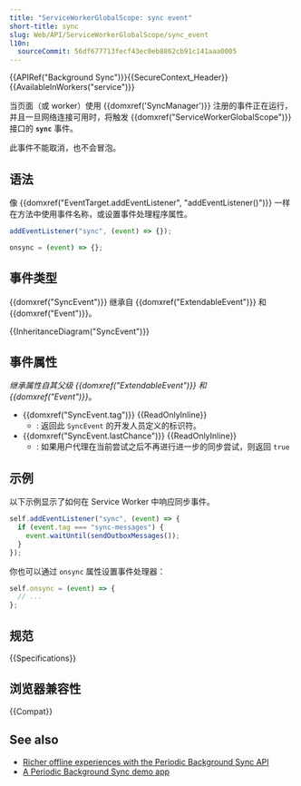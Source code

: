 ```yaml
---
title: "ServiceWorkerGlobalScope: sync event"
short-title: sync
slug: Web/API/ServiceWorkerGlobalScope/sync_event
l10n:
  sourceCommit: 56df677713fecf43ec0eb8862cb91c141aaa0005
---
```


{{APIRef("Background Sync")}}{{SecureContext_Header}}{{AvailableInWorkers("service")}}

当页面（或 worker）使用 {{domxref('SyncManager')}} 注册的事件正在运行，并且一旦网络连接可用时，将触发 {{domxref("ServiceWorkerGlobalScope")}} 接口的 **`sync`** 事件。

此事件不能取消，也不会冒泡。

## 语法

像 {{domxref("EventTarget.addEventListener", "addEventListener()")}} 一样在方法中使用事件名称，或设置事件处理程序属性。

```js
addEventListener("sync", (event) => {});

onsync = (event) => {};
```

## 事件类型

{{domxref("SyncEvent")}} 继承自 {{domxref("ExtendableEvent")}} 和 {{domxref("Event")}}。

{{InheritanceDiagram("SyncEvent")}}

## 事件属性

_继承属性自其父级 {{domxref("ExtendableEvent")}} 和 {{domxref("Event")}}_。

- {{domxref("SyncEvent.tag")}} {{ReadOnlyInline}}
  - : 返回此 `SyncEvent` 的开发人员定义的标识符。
- {{domxref("SyncEvent.lastChance")}} {{ReadOnlyInline}}
  - : 如果用户代理在当前尝试之后不再进行进一步的同步尝试，则返回 `true`

## 示例

以下示例显示了如何在 Service Worker 中响应同步事件。

```js
self.addEventListener("sync", (event) => {
  if (event.tag === "sync-messages") {
    event.waitUntil(sendOutboxMessages());
  }
});
```

你也可以通过 `onsync` 属性设置事件处理器：

```js
self.onsync = (event) => {
  // ...
};
```

## 规范

{{Specifications}}

## 浏览器兼容性

{{Compat}}

## See also

- [Richer offline experiences with the Periodic Background Sync API](https://developer.chrome.com/docs/capabilities/periodic-background-sync)
- [A Periodic Background Sync demo app](https://webplatformapis.com/periodic_sync/periodicSync_improved.html)
